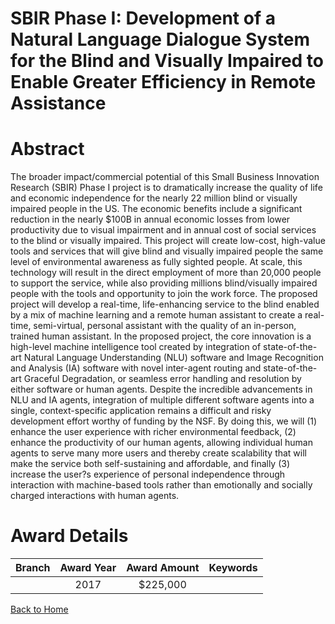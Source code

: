 
SBIR Phase I: Development of a Natural Language Dialogue System for the Blind and Visually Impaired to Enable Greater Efficiency in Remote Assistance
=====================================================================================================================================================

# Abstract


The broader impact/commercial potential of this Small Business Innovation Research (SBIR) Phase I project is to dramatically increase the quality of life and economic independence for the nearly 22 million blind or visually impaired people in the US. The economic benefits include a significant reduction in the nearly $100B in annual economic losses from lower productivity due to visual impairment and in annual cost of social services to the blind or visually impaired. This project will create low-cost, high-value tools and services that will give blind and visually impaired people the same level of environmental awareness as fully sighted people. At scale, this technology will result in the direct employment of more than 20,000 people to support the service, while also providing millions blind/visually impaired people with the tools and opportunity to join the work force. The proposed project will develop a real-time, life-enhancing service to the blind enabled by a mix of machine learning and a remote human assistant to create a real-time, semi-virtual, personal assistant with the quality of an in-person, trained human assistant. In the proposed project, the core innovation is a high-level machine intelligence tool created by integration of state-of-the-art Natural Language Understanding (NLU) software and Image Recognition and Analysis (IA) software with novel inter-agent routing and state-of-the-art Graceful Degradation, or seamless error handling and resolution by either software or human agents. Despite the incredible advancements in NLU and IA agents, integration of multiple different software agents into a single, context-specific application remains a difficult and risky development effort worthy of funding by the NSF. By doing this, we will (1) enhance the user experience with richer environmental feedback, (2) enhance the productivity of our human agents, allowing individual human agents to serve many more users and thereby create scalability that will make the service both self-sustaining and affordable, and finally (3) increase the user?s experience of personal independence through interaction with machine-based tools rather than emotionally and socially charged interactions with human agents.  

# Award Details

|Branch|Award Year|Award Amount|Keywords|
| :---: | :---: | :---: | :---: |
||2017|$225,000||
  
  


[Back to Home](https://github.com/chrischow/dod_sbir_awards#315)